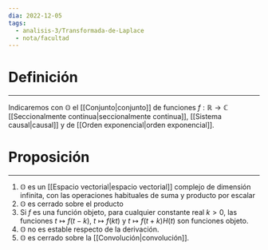 ```yaml
---
dia: 2022-12-05
tags:
  - analisis-3/Transformada-de-Laplace
  - nota/facultad
---
```

# Definición
---
Indicaremos con $\mathbb{O}$ el [[Conjunto|conjunto]] de funciones $f : \mathbb{R} \to \mathbb{C}$ [[Seccionalmente continua|seccionalmente continua]], [[Sistema causal|causal]] y de [[Orden exponencial|orden exponencial]]. 


# Proposición
---
1) $\mathbb{O}$ es un [[Espacio vectorial|espacio vectorial]] complejo de dimensión infinita, con las operaciones habituales de suma y producto por escalar
2) $\mathbb{O}$ es cerrado sobre el producto
3) Si $f$ es una función objeto, para cualquier constante real $k > 0$, las funciones $t \mapsto f(t - k)$, $t \mapsto f(kt)$ y $t \mapsto f(t + k)H(t)$ son funciones objeto.
4) $\mathbb{O}$ no es estable respecto de la derivación.
5) $\mathbb{O}$ es cerrado sobre la [[Convolución|convolución]].